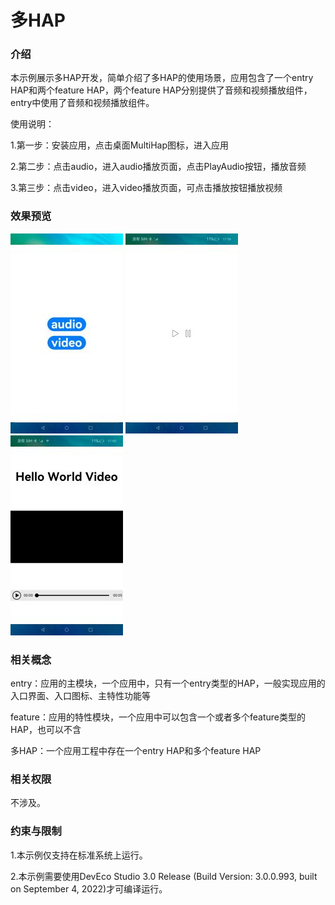 # 多HAP

### 介绍

本示例展示多HAP开发，简单介绍了多HAP的使用场景，应用包含了一个entry HAP和两个feature HAP，两个feature HAP分别提供了音频和视频播放组件，entry中使用了音频和视频播放组件。

使用说明：

1.第一步：安装应用，点击桌面MultiHap图标，进入应用

2.第二步：点击audio，进入audio播放页面，点击PlayAudio按钮，播放音频

3.第三步：点击video，进入video播放页面，可点击播放按钮播放视频

### 效果预览

![](screenshots/device/home.jpg)
![](screenshots/device/audio.jpg)
![](screenshots/device/video.jpg)

### 相关概念

entry：应用的主模块，一个应用中，只有一个entry类型的HAP，一般实现应用的入口界面、入口图标、主特性功能等

feature：应用的特性模块，一个应用中可以包含一个或者多个feature类型的HAP，也可以不含

多HAP：一个应用工程中存在一个entry HAP和多个feature HAP

### 相关权限

不涉及。

### 约束与限制

1.本示例仅支持在标准系统上运行。

2.本示例需要使用DevEco Studio 3.0 Release (Build Version: 3.0.0.993, built on September 4, 2022)才可编译运行。
